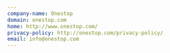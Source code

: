 ```yaml
---
company-name: Onestop
domain: onestop.com
home: http://www.onestop.com/
privacy-policy: http://onestop.com/privacy-policy/
email: info@onestop.com
---
```




